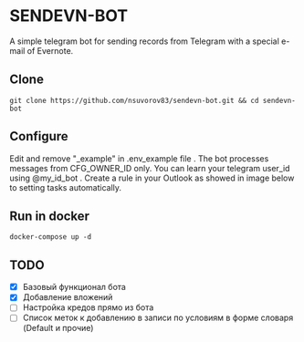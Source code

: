 # SENDEVN-BOT
A simple telegram bot for sending records from Telegram with a special e-mail of Evernote.

## Clone
```
git clone https://github.com/nsuvorov83/sendevn-bot.git && cd sendevn-bot
```

## Configure
Edit and remove "_example" in .env_example file . The bot processes messages from CFG_OWNER_ID only. You can learn your telegram user_id using @my_id_bot .
Create a rule in your Outlook as showed in image below to setting tasks automatically.

## Run in docker
```
docker-compose up -d
```

## TODO
- [X] Базовый функционал бота
- [X] Добавление вложений
- [ ] Настройка кредов прямо из бота
- [ ] Список меток к добавлению в записи по условиям в форме словаря (Default и прочие)
